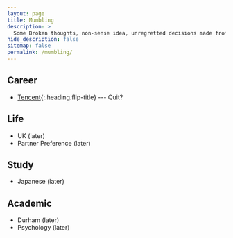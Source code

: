```yaml
---
layout: page
title: Mumbling
description: >
  Some Broken thoughts, non-sense idea, unregretted decisions made from White Rabbit.
hide_description: false
sitemap: false
permalink: /mumbling/
---
```


## Career
* [Tencent](tencent.md){:.heading.flip-title} --- Quit?

## Life
* UK (later)
* Partner Preference (later)

## Study
* Japanese (later)

## Academic
* Durham (later)
* Psychology (later)


<!---* [LICENSE]{:.heading.flip-title} --- The license of this project.
[LICENSE]: ../LICENSE.md
--->